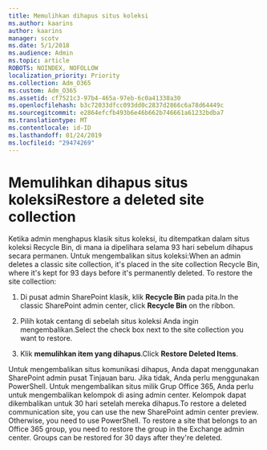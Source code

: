 ```yaml
---
title: Memulihkan dihapus situs koleksi
ms.author: kaarins
author: kaarins
manager: scotv
ms.date: 5/1/2018
ms.audience: Admin
ms.topic: article
ROBOTS: NOINDEX, NOFOLLOW
localization_priority: Priority
ms.collection: Adm_O365
ms.custom: Adm_O365
ms.assetid: cf7521c3-97b4-465a-97eb-6c0a41338a30
ms.openlocfilehash: b3c72033dfcc093dd0c2837d2866c6a78d64449c
ms.sourcegitcommit: e2864efcfb493b6e46b662b746661a61232bdba7
ms.translationtype: MT
ms.contentlocale: id-ID
ms.lasthandoff: 01/24/2019
ms.locfileid: "29474269"
---
```

# <a name="restore-a-deleted-site-collection"></a><span data-ttu-id="c9066-102">Memulihkan dihapus situs koleksi</span><span class="sxs-lookup"><span data-stu-id="c9066-102">Restore a deleted site collection</span></span>

<span data-ttu-id="c9066-p101">Ketika admin menghapus klasik situs koleksi, itu ditempatkan dalam situs koleksi Recycle Bin, di mana ia dipelihara selama 93 hari sebelum dihapus secara permanen. Untuk mengembalikan situs koleksi:</span><span class="sxs-lookup"><span data-stu-id="c9066-p101">When an admin deletes a classic site collection, it's placed in the site collection Recycle Bin, where it's kept for 93 days before it's permanently deleted. To restore the site collection:</span></span>
  
1. <span data-ttu-id="c9066-105">Di pusat admin SharePoint klasik, klik **Recycle Bin** pada pita.</span><span class="sxs-lookup"><span data-stu-id="c9066-105">In the classic SharePoint admin center, click **Recycle Bin** on the ribbon.</span></span> 
    
2. <span data-ttu-id="c9066-106">Pilih kotak centang di sebelah situs koleksi Anda ingin mengembalikan.</span><span class="sxs-lookup"><span data-stu-id="c9066-106">Select the check box next to the site collection you want to restore.</span></span>
    
3. <span data-ttu-id="c9066-107">Klik **memulihkan item yang dihapus**.</span><span class="sxs-lookup"><span data-stu-id="c9066-107">Click **Restore Deleted Items**.</span></span>
    
<span data-ttu-id="c9066-p102">Untuk mengembalikan situs komunikasi dihapus, Anda dapat menggunakan SharePoint admin pusat Tinjauan baru. Jika tidak, Anda perlu menggunakan PowerShell. Untuk mengembalikan situs milik Grup Office 365, Anda perlu untuk mengembalikan kelompok di asing admin center. Kelompok dapat dikembalikan untuk 30 hari setelah mereka dihapus.</span><span class="sxs-lookup"><span data-stu-id="c9066-p102">To restore a deleted communication site, you can use the new SharePoint admin center preview. Otherwise, you need to use PowerShell. To restore a site that belongs to an Office 365 group, you need to restore the group in the Exchange admin center. Groups can be restored for 30 days after they're deleted.</span></span>
  

